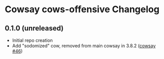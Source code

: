 Cowsay cows-offensive Changelog
===============================

## 0.1.0 (unreleased)

- Initial repo creation
- Add "sodomized" cow, removed from main cowsay in 3.8.2 ([cowsay #46](https://github.com/cowsay-org/cowsay/issues/46))
